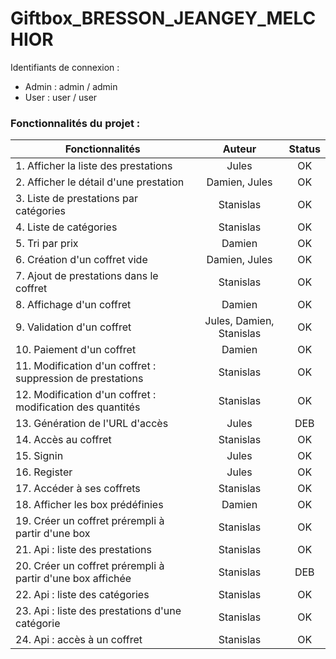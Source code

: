 # Giftbox_BRESSON_JEANGEY_MELCHIOR

Identifiants de connexion :
- Admin : admin / admin
- User : user / user

### Fonctionnalités du projet :
| Fonctionnalités                                            |          Auteur          | Status |
|------------------------------------------------------------|:------------------------:|:------:|
| 1. Afficher la liste des prestations                       |          Jules           |   OK   |
| 2. Afficher le détail d'une prestation                     |      Damien, Jules       |   OK   | 
| 3. Liste de prestations par catégories                     |        Stanislas         |   OK   |
| 4. Liste de catégories                                     |        Stanislas         |   OK   |
| 5. Tri par prix                                            |          Damien          |   OK   |
| 6. Création d'un coffret vide                              |      Damien, Jules       |   OK   |
| 7. Ajout de prestations dans le coffret                    |        Stanislas         |   OK   |
| 8. Affichage d'un coffret                                  |          Damien          |   OK   |
| 9. Validation d'un coffret                                 | Jules, Damien, Stanislas |   OK   |
| 10. Paiement d'un coffret                                  |          Damien          |   OK   |
| 11. Modification d'un coffret : suppression de prestations |        Stanislas         |   OK   |
| 12. Modification d'un coffret : modification des quantités |        Stanislas         |   OK   |
| 13. Génération de l'URL d'accès                            |          Jules           |  DEB   |
| 14. Accès au coffret                                       |        Stanislas         |   OK   |
| 15. Signin                                                 |          Jules           |   OK   |
| 16. Register                                               |          Jules           |   OK   |
| 17. Accéder à ses coffrets                                 |        Stanislas         |   OK   |
| 18. Afficher les box prédéfinies                           |          Damien          |   OK   |
| 19. Créer un coffret prérempli à partir d'une box          |        Stanislas         |   OK   |
| 21. Api : liste des prestations                            |        Stanislas         |   OK   |
| 20. Créer un coffret prérempli à partir d'une box affichée |        Stanislas         |  DEB   |
| 22. Api : liste des catégories                             |        Stanislas         |   OK   |
| 23. Api : liste des prestations d'une catégorie            |        Stanislas         |   OK   |
| 24. Api : accès à un coffret                               |        Stanislas         |   OK   |

